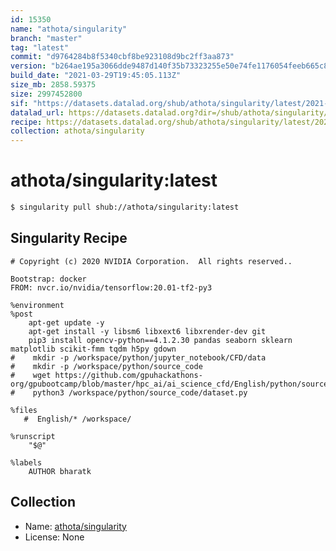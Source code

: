 ```yaml
---
id: 15350
name: "athota/singularity"
branch: "master"
tag: "latest"
commit: "d9764284b8f5340cbf8be923108d9bc2ff3aa873"
version: "b264ae195a3066dde9487d140f35b73323255e50e74fe1176054feeb665c864a"
build_date: "2021-03-29T19:45:05.113Z"
size_mb: 2858.59375
size: 2997452800
sif: "https://datasets.datalad.org/shub/athota/singularity/latest/2021-03-29-d9764284-b264ae19/b264ae195a3066dde9487d140f35b73323255e50e74fe1176054feeb665c864a.sif"
datalad_url: https://datasets.datalad.org?dir=/shub/athota/singularity/latest/2021-03-29-d9764284-b264ae19/
recipe: https://datasets.datalad.org/shub/athota/singularity/latest/2021-03-29-d9764284-b264ae19/Singularity
collection: athota/singularity
---
```


# athota/singularity:latest

```bash
$ singularity pull shub://athota/singularity:latest
```

## Singularity Recipe

```singularity
# Copyright (c) 2020 NVIDIA Corporation.  All rights reserved.. 

Bootstrap: docker
FROM: nvcr.io/nvidia/tensorflow:20.01-tf2-py3

%environment
%post
    apt-get update -y
    apt-get install -y libsm6 libxext6 libxrender-dev git
    pip3 install opencv-python==4.1.2.30 pandas seaborn sklearn matplotlib scikit-fmm tqdm h5py gdown
#    mkdir -p /workspace/python/jupyter_notebook/CFD/data
#    mkdir -p /workspace/python/source_code
#    wget https://github.com/gpuhackathons-org/gpubootcamp/blob/master/hpc_ai/ai_science_cfd/English/python/source_code/dataset.py
#    python3 /workspace/python/source_code/dataset.py

%files
   #  English/* /workspace/

%runscript
    "$@"

%labels
    AUTHOR bharatk
```

## Collection

 - Name: [athota/singularity](https://github.com/athota/singularity)
 - License: None

